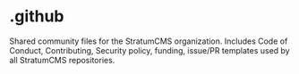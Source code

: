 # .github
Shared community files for the StratumCMS organization. Includes Code of Conduct, Contributing, Security policy, funding, issue/PR templates used by all StratumCMS repositories.
